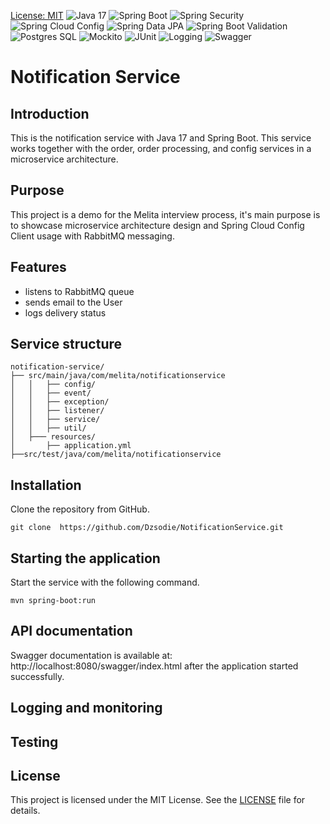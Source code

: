 [License: MIT](https://img.shields.io/badge/License-MIT-yellow.svg)
![Java 17](https://img.shields.io/badge/Java-17-007396?style=for-the-badge&logo=openjdk)
![Spring Boot](https://img.shields.io/badge/Spring%20Boot-2.7+-6DB33F?style=for-the-badge&logo=springboot)
![Spring Security](https://img.shields.io/badge/Spring%20Security-Secure-6DB33F?style=for-the-badge&logo=springsecurity)
![Spring Cloud Config](https://img.shields.io/badge/Spring%20Cloud%20Config-Client-6DB33F?style=for-the-badge&logo=spring)
![Spring Data JPA](https://img.shields.io/badge/Spring%20Data%20JPA-Repository-6DB33F?style=for-the-badge&logo=spring)
![Spring Boot Validation](https://img.shields.io/badge/Spring%20Boot-Validation-6DB33F?style=for-the-badge&logo=spring)
![Postgres SQL](https://img.shields.io/badge/PostgreSQL-Database-336791?style=for-the-badge&logo=postgresql)
![Mockito](https://img.shields.io/badge/Mockito-Testing-green?style=for-the-badge&logo=java)
![JUnit](https://img.shields.io/badge/JUnit-5-25A162?style=for-the-badge&logo=junit5)
![Logging](https://img.shields.io/badge/Logging-SLF4J%20%2F%20Logback-blue?style=for-the-badge&logo=java)
![Swagger](https://img.shields.io/badge/Swagger-API%20Docs-green?style=for-the-badge&logo=swagger)

# Notification Service
## Introduction
This is the notification service with Java 17 and Spring Boot. This service works together with the order, order processing, and config services in a microservice architecture.
## Purpose
This project is a demo for the Melita interview process, it's main purpose is to showcase microservice architecture design and Spring Cloud Config Client usage with RabbitMQ messaging.
## Features
- listens to RabbitMQ queue
- sends email to the User
- logs delivery status
## Service structure
```
notification-service/
├── src/main/java/com/melita/notificationservice
│   │   ├── config/
│   │   ├── event/
│   │   ├── exception/
│   │   ├── listener/
│   │   ├── service/
│   │   ├── util/
│   ├─── resources/
│       ├── application.yml
├──src/test/java/com/melita/notificationservice
```
## Installation
Clone the repository from GitHub.
```shell
git clone  https://github.com/Dzsodie/NotificationService.git
```
## Starting the application
Start the service with the following command.
```shell
mvn spring-boot:run
```
## API documentation
Swagger documentation is available at: http://localhost:8080/swagger/index.html after the application started successfully.
## Logging and monitoring

## Testing

## License
This project is licensed under the MIT License. See the [LICENSE](LICENSE) file for details.

